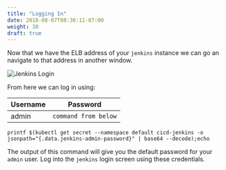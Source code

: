 ```yaml
---
title: "Logging In"
date: 2018-08-07T08:30:11-07:00
weight: 30
draft: true
---
```


Now that we have the ELB address of your `jenkins` instance we can go an
navigate to that address in another window.

![Jenkins Login](/images/jenkins-login.png)

From here we can log in using:

| Username | Password             |
|----------|----------------------|
| admin    | `command from below` |


```
printf $(kubectl get secret --namespace default cicd-jenkins -o jsonpath="{.data.jenkins-admin-password}" | base64 --decode);echo
```

The output of this command will give you the default password for your `admin`
user. Log into the `jenkins` login screen using these credentials.
